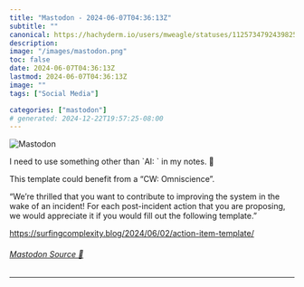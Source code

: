 ```yaml
---
title: "Mastodon - 2024-06-07T04:36:13Z"
subtitle: ""
canonical: https://hachyderm.io/users/mweagle/statuses/112573479243982555
description:
image: "/images/mastodon.png"
toc: false
date: 2024-06-07T04:36:13Z
lastmod: 2024-06-07T04:36:13Z
image: ""
tags: ["Social Media"]

categories: ["mastodon"]
# generated: 2024-12-22T19:57:25-08:00
---
```

![Mastodon](/images/mastodon.png)

<p>I need to use something other than `AI: ` in my notes. 🤔 </p><p>This template could benefit from a  “CW: Omniscience”.</p><p>“We’re thrilled that you want to contribute to improving the system in the wake of an incident! For each post-incident action that you are proposing, we would appreciate it if you would fill out the following template.”</p><p><a href="https://surfingcomplexity.blog/2024/06/02/action-item-template/" target="_blank" rel="nofollow noopener noreferrer" translate="no"><span class="invisible">https://</span><span class="ellipsis">surfingcomplexity.blog/2024/06</span><span class="invisible">/02/action-item-template/</span></a></p>


###### [Mastodon Source 🐘](https://hachyderm.io/@mweagle/112573479243982555)

___
